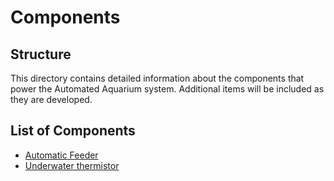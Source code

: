 # Components

## Structure

This directory contains detailed information about the components that power the Automated Aquarium system. Additional items will be included as they are developed.

## List of Components

- [Automatic Feeder](./RaspberryPi-Pico-W/Feeder/)
- [Underwater thermistor](./RaspberryPi-Pico-W/Underwater%20Thermistor/)